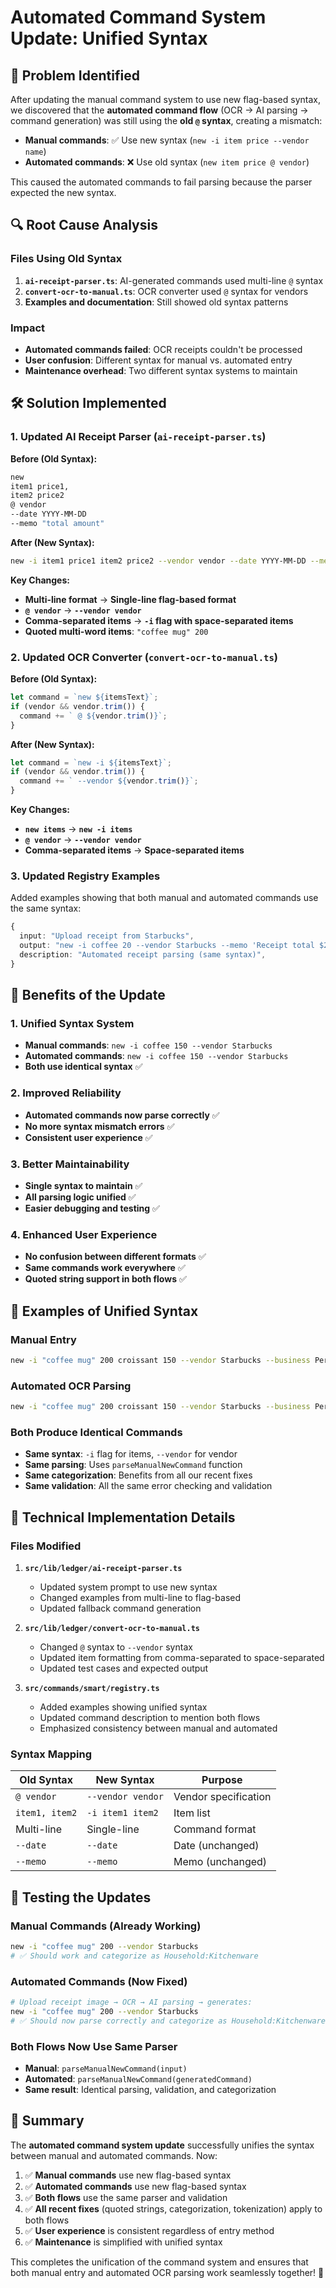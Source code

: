 # Automated Command System Update: Unified Syntax

## 🎯 **Problem Identified**

After updating the manual command system to use new flag-based syntax, we discovered that the **automated command flow** (OCR → AI parsing → command generation) was still using the **old `@` syntax**, creating a mismatch:

- **Manual commands**: ✅ Use new syntax (`new -i item price --vendor name`)
- **Automated commands**: ❌ Use old syntax (`new item price @ vendor`)

This caused the automated commands to fail parsing because the parser expected the new syntax.

## 🔍 **Root Cause Analysis**

### **Files Using Old Syntax**

1. **`ai-receipt-parser.ts`**: AI-generated commands used multi-line `@` syntax
2. **`convert-ocr-to-manual.ts`**: OCR converter used `@` syntax for vendors
3. **Examples and documentation**: Still showed old syntax patterns

### **Impact**

- **Automated commands failed**: OCR receipts couldn't be processed
- **User confusion**: Different syntax for manual vs. automated entry
- **Maintenance overhead**: Two different syntax systems to maintain

## 🛠️ **Solution Implemented**

### **1. Updated AI Receipt Parser (`ai-receipt-parser.ts`)**

**Before (Old Syntax):**

```bash
new
item1 price1,
item2 price2
@ vendor
--date YYYY-MM-DD
--memo "total amount"
```

**After (New Syntax):**

```bash
new -i item1 price1 item2 price2 --vendor vendor --date YYYY-MM-DD --memo "total amount"
```

**Key Changes:**

- **Multi-line format** → **Single-line flag-based format**
- **`@ vendor`** → **`--vendor vendor`**
- **Comma-separated items** → **`-i` flag with space-separated items**
- **Quoted multi-word items**: `"coffee mug" 200`

### **2. Updated OCR Converter (`convert-ocr-to-manual.ts`)**

**Before (Old Syntax):**

```typescript
let command = `new ${itemsText}`;
if (vendor && vendor.trim()) {
  command += ` @ ${vendor.trim()}`;
}
```

**After (New Syntax):**

```typescript
let command = `new -i ${itemsText}`;
if (vendor && vendor.trim()) {
  command += ` --vendor ${vendor.trim()}`;
}
```

**Key Changes:**

- **`new items`** → **`new -i items`**
- **`@ vendor`** → **`--vendor vendor`**
- **Comma-separated items** → **Space-separated items**

### **3. Updated Registry Examples**

Added examples showing that both manual and automated commands use the same syntax:

```typescript
{
  input: "Upload receipt from Starbucks",
  output: "new -i coffee 20 --vendor Starbucks --memo 'Receipt total $20'",
  description: "Automated receipt parsing (same syntax)",
}
```

## 🎉 **Benefits of the Update**

### **1. Unified Syntax System**

- **Manual commands**: `new -i coffee 150 --vendor Starbucks`
- **Automated commands**: `new -i coffee 150 --vendor Starbucks`
- **Both use identical syntax** ✅

### **2. Improved Reliability**

- **Automated commands now parse correctly** ✅
- **No more syntax mismatch errors** ✅
- **Consistent user experience** ✅

### **3. Better Maintainability**

- **Single syntax to maintain** ✅
- **All parsing logic unified** ✅
- **Easier debugging and testing** ✅

### **4. Enhanced User Experience**

- **No confusion between different formats** ✅
- **Same commands work everywhere** ✅
- **Quoted string support in both flows** ✅

## 🧪 **Examples of Unified Syntax**

### **Manual Entry**

```bash
new -i "coffee mug" 200 croissant 150 --vendor Starbucks --business Personal
```

### **Automated OCR Parsing**

```bash
new -i "coffee mug" 200 croissant 150 --vendor Starbucks --business Personal
```

### **Both Produce Identical Commands**

- **Same syntax**: `-i` flag for items, `--vendor` for vendor
- **Same parsing**: Uses `parseManualNewCommand` function
- **Same categorization**: Benefits from all our recent fixes
- **Same validation**: All the same error checking and validation

## 🔧 **Technical Implementation Details**

### **Files Modified**

1. **`src/lib/ledger/ai-receipt-parser.ts`**

   - Updated system prompt to use new syntax
   - Changed examples from multi-line to flag-based
   - Updated fallback command generation

2. **`src/lib/ledger/convert-ocr-to-manual.ts`**

   - Changed `@` syntax to `--vendor` syntax
   - Updated item formatting from comma-separated to space-separated
   - Updated test cases and expected output

3. **`src/commands/smart/registry.ts`**
   - Added examples showing unified syntax
   - Updated command description to mention both flows
   - Emphasized consistency between manual and automated

### **Syntax Mapping**

| Old Syntax     | New Syntax        | Purpose              |
| -------------- | ----------------- | -------------------- |
| `@ vendor`     | `--vendor vendor` | Vendor specification |
| `item1, item2` | `-i item1 item2`  | Item list            |
| Multi-line     | Single-line       | Command format       |
| `--date`       | `--date`          | Date (unchanged)     |
| `--memo`       | `--memo`          | Memo (unchanged)     |

## 🚀 **Testing the Updates**

### **Manual Commands (Already Working)**

```bash
new -i "coffee mug" 200 --vendor Starbucks
# ✅ Should work and categorize as Household:Kitchenware
```

### **Automated Commands (Now Fixed)**

```bash
# Upload receipt image → OCR → AI parsing → generates:
new -i "coffee mug" 200 --vendor Starbucks
# ✅ Should now parse correctly and categorize as Household:Kitchenware
```

### **Both Flows Now Use Same Parser**

- **Manual**: `parseManualNewCommand(input)`
- **Automated**: `parseManualNewCommand(generatedCommand)`
- **Same result**: Identical parsing, validation, and categorization

## 📝 **Summary**

The **automated command system update** successfully unifies the syntax between manual and automated commands. Now:

1. ✅ **Manual commands** use new flag-based syntax
2. ✅ **Automated commands** use new flag-based syntax
3. ✅ **Both flows** use the same parser and validation
4. ✅ **All recent fixes** (quoted strings, categorization, tokenization) apply to both flows
5. ✅ **User experience** is consistent regardless of entry method
6. ✅ **Maintenance** is simplified with unified syntax

This completes the unification of the command system and ensures that both manual entry and automated OCR parsing work seamlessly together! 🎯
